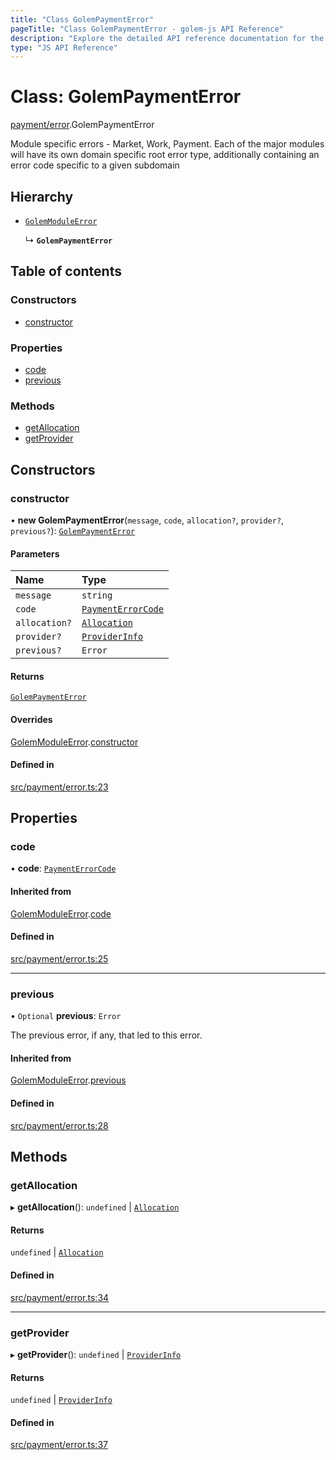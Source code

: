```yaml
---
title: "Class GolemPaymentError"
pageTitle: "Class GolemPaymentError - golem-js API Reference"
description: "Explore the detailed API reference documentation for the Class GolemPaymentError within the golem-js SDK for the Golem Network."
type: "JS API Reference"
---
```

# Class: GolemPaymentError

[payment/error](../modules/payment_error).GolemPaymentError

Module specific errors - Market, Work, Payment.
Each of the major modules will have its own domain specific root error type,
additionally containing an error code specific to a given subdomain

## Hierarchy

- [`GolemModuleError`](shared_error_golem_error.GolemModuleError)

  ↳ **`GolemPaymentError`**

## Table of contents

### Constructors

- [constructor](payment_error.GolemPaymentError#constructor)

### Properties

- [code](payment_error.GolemPaymentError#code)
- [previous](payment_error.GolemPaymentError#previous)

### Methods

- [getAllocation](payment_error.GolemPaymentError#getallocation)
- [getProvider](payment_error.GolemPaymentError#getprovider)

## Constructors

### constructor

• **new GolemPaymentError**(`message`, `code`, `allocation?`, `provider?`, `previous?`): [`GolemPaymentError`](payment_error.GolemPaymentError)

#### Parameters

| Name | Type |
| :------ | :------ |
| `message` | `string` |
| `code` | [`PaymentErrorCode`](../enums/payment_error.PaymentErrorCode) |
| `allocation?` | [`Allocation`](payment_allocation.Allocation) |
| `provider?` | [`ProviderInfo`](../interfaces/market_agreement_agreement.ProviderInfo) |
| `previous?` | `Error` |

#### Returns

[`GolemPaymentError`](payment_error.GolemPaymentError)

#### Overrides

[GolemModuleError](shared_error_golem_error.GolemModuleError).[constructor](shared_error_golem_error.GolemModuleError#constructor)

#### Defined in

[src/payment/error.ts:23](https://github.com/golemfactory/golem-js/blob/570126bc/src/payment/error.ts#L23)

## Properties

### code

• **code**: [`PaymentErrorCode`](../enums/payment_error.PaymentErrorCode)

#### Inherited from

[GolemModuleError](shared_error_golem_error.GolemModuleError).[code](shared_error_golem_error.GolemModuleError#code)

#### Defined in

[src/payment/error.ts:25](https://github.com/golemfactory/golem-js/blob/570126bc/src/payment/error.ts#L25)

___

### previous

• `Optional` **previous**: `Error`

The previous error, if any, that led to this error.

#### Inherited from

[GolemModuleError](shared_error_golem_error.GolemModuleError).[previous](shared_error_golem_error.GolemModuleError#previous)

#### Defined in

[src/payment/error.ts:28](https://github.com/golemfactory/golem-js/blob/570126bc/src/payment/error.ts#L28)

## Methods

### getAllocation

▸ **getAllocation**(): `undefined` \| [`Allocation`](payment_allocation.Allocation)

#### Returns

`undefined` \| [`Allocation`](payment_allocation.Allocation)

#### Defined in

[src/payment/error.ts:34](https://github.com/golemfactory/golem-js/blob/570126bc/src/payment/error.ts#L34)

___

### getProvider

▸ **getProvider**(): `undefined` \| [`ProviderInfo`](../interfaces/market_agreement_agreement.ProviderInfo)

#### Returns

`undefined` \| [`ProviderInfo`](../interfaces/market_agreement_agreement.ProviderInfo)

#### Defined in

[src/payment/error.ts:37](https://github.com/golemfactory/golem-js/blob/570126bc/src/payment/error.ts#L37)
